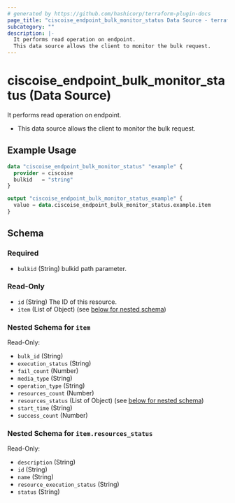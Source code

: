 ```yaml
---
# generated by https://github.com/hashicorp/terraform-plugin-docs
page_title: "ciscoise_endpoint_bulk_monitor_status Data Source - terraform-provider-ciscoise"
subcategory: ""
description: |-
  It performs read operation on endpoint.
  This data source allows the client to monitor the bulk request.
---
```


# ciscoise_endpoint_bulk_monitor_status (Data Source)

It performs read operation on endpoint.

- This data source allows the client to monitor the bulk request.

## Example Usage

```terraform
data "ciscoise_endpoint_bulk_monitor_status" "example" {
  provider = ciscoise
  bulkid   = "string"
}

output "ciscoise_endpoint_bulk_monitor_status_example" {
  value = data.ciscoise_endpoint_bulk_monitor_status.example.item
}
```

<!-- schema generated by tfplugindocs -->
## Schema

### Required

- `bulkid` (String) bulkid path parameter.

### Read-Only

- `id` (String) The ID of this resource.
- `item` (List of Object) (see [below for nested schema](#nestedatt--item))

<a id="nestedatt--item"></a>
### Nested Schema for `item`

Read-Only:

- `bulk_id` (String)
- `execution_status` (String)
- `fail_count` (Number)
- `media_type` (String)
- `operation_type` (String)
- `resources_count` (Number)
- `resources_status` (List of Object) (see [below for nested schema](#nestedobjatt--item--resources_status))
- `start_time` (String)
- `success_count` (Number)

<a id="nestedobjatt--item--resources_status"></a>
### Nested Schema for `item.resources_status`

Read-Only:

- `description` (String)
- `id` (String)
- `name` (String)
- `resource_execution_status` (String)
- `status` (String)


